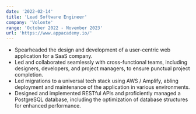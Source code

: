 ```yaml
---
date: '2022-02-14'
title: 'Lead Software Engineer'
company: 'Volonte'
range: 'October 2022 - November 2023'
url: 'https://www.appacademy.io/'
---
```



 - Spearheaded the design and development of a user-centric web application for a SaaS company.
 - Led and collaborated seamlessly with cross-functional teams, including designers, developers, and project managers, to ensure punctual project completion.
 - Led migrations to a universal tech stack using AWS / Amplify, abling deployment and maintenance of the application in various environments.
 - Designed and implemented RESTful APIs and proficiently managed a PostgreSQL database, including the optimization of database structures for enhanced performance. 